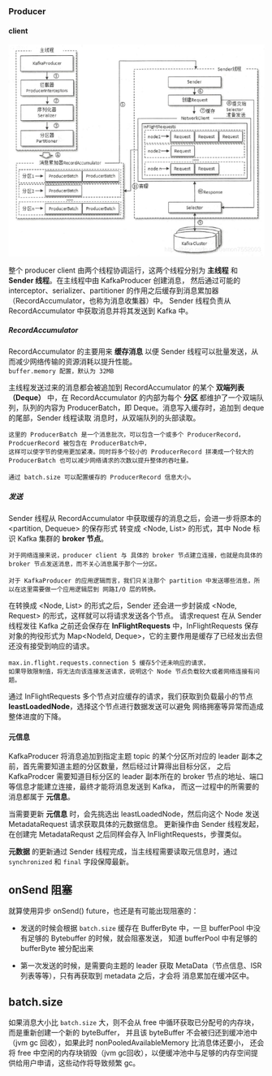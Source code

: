 
### Producer

#### client

![生产者客户端整体架构图](/img/kafka-producer-client-all.png)

整个 producer client 由两个线程协调运行，这两个线程分别为 __主线程__ 和 __Sender 线程__。在主线程中由 KafkaProducer 创建消息，
然后通过可能的 interceptor、serializer、partitioner 的作用之后缓存到消息累加器 （RecordAccumulator，也称为消息收集器）中。
Sender 线程负责从 RecordAccumulator 中获取消息并将其发送到 Kafka 中。

##### RecordAccumulator

RecordAccumulator 的主要用来 __缓存消息__ 以便 Sender 线程可以批量发送，从而减少网络传输的资源消耗以提升性能。  
`buffer.memory 配置，默认为 32MB
`

主线程发送过来的消息都会被追加到 RecordAccumulator 的某个 __双端列表 （Deque）__ 中，在 RecordAccumulator 的内部为每个 __分区__
都维护了一个双端队列，队列的内容为 ProducerBatch，即 Deque<ProducerBatch>。消息写入缓存时，追加到 deque 的尾部，Sender 线程读取
消息时，从双端队列的头部读取。

```
这里的 ProducerBatch 是一个消息批次，可以包含一个或多个 ProducerRecord，ProdcuerRecord 被包含在 ProducerBatch中，
这样可以使字节的使用更加紧凑。同时将多个较小的 ProducerRecord 拼凑成一个较大的 ProducerBatch 也可以减少网络请求的次数以提升整体的吞吐量。

通过 batch.size 可以配置缓存的 ProducerRecord 信息大小。
```

##### 发送

Sender 线程从 RecordAccumulator 中获取缓存的消息之后，会进一步将原本的 <partition, Dequeue<ProducerBatch>> 的保存形式
转变成 <Node, List<ProducerBatch>> 的形式，其中 Node 标识 Kafka 集群的 __broker 节点__。

```
对于网络连接来说，producer client 与 具体的 broker 节点建立连接，也就是向具体的 broker 节点发送消息，而不关心消息属于那个一分区。

对于 KafkaProducer 的应用逻辑而言，我们只关注那个 partition 中发送哪些消息，所以在这里需要做一个应用逻辑层到 网路I/O 层的转换。 
```

在转换成 <Node, List<ProducerBatch>> 的形式之后，Sender 还会进一步封装成 <Node, Request> 的形式，这样就可以将请求发送各个节点。
请求request 在从 Sender 线程发往 Kafka 之前还会保存在 __InFlightRequests__ 中，InFlightRequests 保存对象的拘役形式为 
Map<NodeId, Deque<Request>>，它的主要作用是缓存了已经发出去但还没有接受到响应的请求。

```
max.in.flight.requests.connection 5 缓存5个还未响应的请求，
如果导致限制值，将无法向该连接发送请求，说明这个 Node 节点负载较大或者网络连接有问题。
```

通过 InFlightRequests 多个节点对应缓存的请求，我们获取到负载最小的节点 __leastLoadedNode__，选择这个节点进行数据发送可以避免
网络拥塞等异常而造成整体进度的下降。

#### 元信息

KafkaProducer 将消息追加到指定主题 topic 的某个分区所对应的 leader 副本之前，首先需要知道主题的分区数量，然后经过计算得出目标分区，
之后 KafkaProdcer 需要知道目标分区的 leader 副本所在的 broker 节点的地址、端口等信息才能建立连接，最终才能将消息发送到 Kafka，
而这一过程中的所需要的消息都属于 __元信息__。

当需要更新 __元信息__ 时，会先挑选出 leastLoadedNode，然后向这个 Node 发送 MetadataRequest 请求获取具体的元数据信息。
更新操作由 Sender 线程发起，在创建完 MetadataRequst 之后同样会存入 InFlightRequests，步骤类似。

__元数据__ 的更新通过 Sender 线程完成，当主线程需要读取元信息时，通过 `synchronized` 和 `final` 字段保障最新。


## onSend 阻塞

就算使用异步 onSend() future，也还是有可能出现阻塞的：

* 发送的时候会根据 `batch.size` 缓存在 BufferByte 中，一旦 bufferPool 中没有足够的 Bytebuffer 的时候，就会阻塞发送，
知道 bufferPool 中有足够的 bufferByte 被分配出来
  
* 第一次发送的时候，是需要向主题的 leader 获取 MetaData（节点信息、ISR列表等等），只有再获取到 metadata 之后，才会将
消息累加在缓冲区中。
  

## batch.size

如果消息大小比 `batch.size` 大，则不会从 free 中循环获取已分配号的内存块，而是重新创建一个新的 byteBuffer，
并且该 byteBuffer 不会被归还到缓冲池中（jvm gc 回收），如果此时 nonPooledAvailableMemory 比消息体还要小，
还会将 free 中空闲的内存块销毁（jvm gc回收），以便缓冲池中与足够的内存空间提供给用户申请，这些动作将导致频繁 gc。